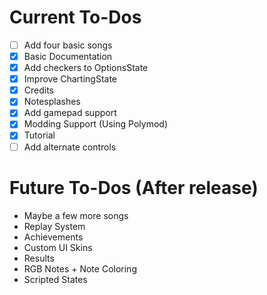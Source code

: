 # Current To-Dos
* [ ] Add four basic songs
* [X] Basic Documentation
* [X] Add checkers to OptionsState
* [X] Improve ChartingState
* [X] Credits
* [X] Notesplashes
* [X] Add gamepad support
* [X] Modding Support (Using Polymod)
* [X] Tutorial
* [ ] Add alternate controls

# Future To-Dos (After release)
* Maybe a few more songs
* Replay System
* Achievements
* Custom UI Skins
* Results
* RGB Notes + Note Coloring
* Scripted States